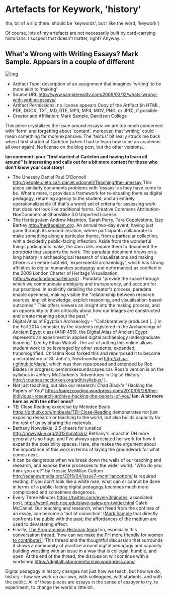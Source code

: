 
# Artefacts for Keywork, 'history'

(ha, bit of a slip there. should be 'keywords', but I like the word, 'keywork')

Of course, lots of my artefacts are not necessarily built by card-carrying historians. I suspect that doesn't matter, right? Anyway...

## What's Wrong with Writing Essays? Mark Sample. Appears in a couple of different
![img](/img/history-MarkSample-wrong-with-essays)
+ Artifact Type: description of an assignment that imagines 'writing' to be more akin to 'making'
+ Source URL:http://www.samplereality.com/2009/03/12/whats-wrong-with-writing-essays/
+ Artifact Permissions: no license appears
Copy of the Artifact (in HTML, PDF, DOCX, TXT, MD, RTF, MP3, MP4, MOV, PNG, or JPG), if possible
+ Creator and Affiliation: Mark Sample, Davidson College

This piece crystalizes the issue around essays: we are too much concerned with 'form' and forgetting about 'content', moreover, that 'writing' could mean something far more expansive. The 'textus' bit really struck me back when I first started at Carleton (when I had to learn how to be an academic all over again). No license on the blog post, but the other versions...



**Ian comment: your "first started at Carleton and having to learn all around" is interesting and calls out for a bit more context for those who don't know your cool story!**

+ The Unessay Daniel Paul O'Donnell http://people.uleth.ca/~daniel.odonnell/Teaching/the-unessay  This piece similarly documents problems with 'essays' as they have come to be. What's more, it provides a framework for re-situating them as digital pedagogy, returning agency to the student, and an entirely operationalizeable (if that's a word) set of criteria for assessing work that does not look like traditional forms. Creative Commons Attribution-NonCommercial-ShareAlike 3.0 Unported License.
+ The HeritageJam Andrew Masinton, Sarah Perry, Tara Copplestone, Izzy Bartley http://heritagejam.org. An annual two-day event, having just gone through its second iteration, where participants collaborate to make something along a particular theme, from a particular collection, with a decidedly public-facing inflection. Aside from the wonderful things participants make, the Jam rules require them to document the _paradata_ that supports the work. The paradata document draws on a long history in archaeological research of visualizations and making (there is an entire subfield, 'experimental archaeology', which has strong affinities to digital humanities pedagogy and deformance) as codified in the 2009 London Charter of Heritage Visualization (http://www.londoncharter.org/) . Paradata "provide the space through which we communicate ambiguity and transparency, and account for our practices. In explicitly detailing the creator's process, paradata enable openness, making visible the "relationship between research sources, implicit knowledge, explicit reasoning, and visualisation-based outcomes." This offers viewers an insight into the making process, and an opportunity to think critically about how our images are constructed and create meaning about the past."
+ Digital Atlas of Egyptian Archaeology - "Collaboratively produced [...] in the Fall 2014 semester by the students registered in the Archaeology of Ancient Egypt class (ANP 455), the Digital Atlas of Ancient Egypt represents an experiment in applied digital archaeology undergraduate learning." Led by Ethan Watrall. The act of putting this online allows student work to be leveraged by other students, expanded, transmogrified. Christina Ross forked this and repurposed it to become a microhistory of St. John's, Newfoundland http://xtina-r.github.io/daea/, which was then repurposed and extended by Rob Blades (in progress: pembrokesoundscapes.ca). Ross's version is on the syllabus in Jeffery McClurken's 'Adventures in Digital History'. http://courses.mcclurken.org/adh/syllabus/ ).
+ Not just teaching, but also our research: Chad Black's "Hacking the Papers of You" https://parezcoydigo.wordpress.com/2010/05/28/the-individual-research-archive-hacking-the-papers-of-you/ **Ian: A bit more here as with the other ones?**
+ TEI Close Reading exxercise by Melodee Beals https://github.com/mhbeals/TEI-Close-Reading demonstrates not just exposing research or teaching to the world, but also builds capacity for the rest of us by sharing the materials.
+ Bethany Nowviskie, 2.5 cheers for lunatics http://nowviskie.org/2012/lunaticks/ Bethany's impact in DH more generally is so huge, and I've always appreciated her work for how it expands the possibility spaces. Here, she makes the argument about the importance of this work in terms of laying the groundwork for what comes next.
+ It can be dangerous when we break down the walls of our teaching and research, and expose these processes to the wider world. "Who do you think you are?" by Tressie McMillan Cottom http://adanewmedia.org/2015/04/issue7-mcmillancottom/ is required reading. If you don't look like a white man, what can or cannot be done in terms of a public-facing digital pedagogy becomes much more complicated and sometimes dangerous.
+ Every Three Minutes https://twitter.com/every3minutes, associated post, http://wcm1.web.rice.edu/slave-sales-on-twitter.html Caleb McDaniel. Our teaching and research, when freed from the confines of an essay, can become a 'bot of conviction' ([Mark Sample]( https://medium.com/@samplereality/a-protest-bot-is-a-bot-so-specific-you-cant-mistake-it-for-bullshit-90fe10b7fbaa#.k7zhd3p6e) that directly confronts the public with the past; the affordances of the medium are used to devastating effect.
+ Finally, [The Programming Historian team](http://programminghistorian.org) too, especially this conversation thread, '[how can we make the PH more friendly for women to contribute?'](https://github.com/programminghistorian/jekyll/issues/152). This thread and the thoughtful discussion that surrounds it shows a community of practice around digital pedagogy and capacity building wrestling with an issue in a way that is collegial, humble, and open. At the end of the thread, the discussion will continue with a workshop <https://digitalhistorymentorship.wordpress.com/>.

Digital pedagogy in history changes not just how we teach, but how we _do_, history - how we work on our own, with colleagues, with students, and with the public. All of these pieces are essays in the sense of _essayer_ to try, to experiment, to change the world a little bit.
